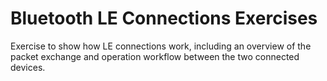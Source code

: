 # Bluetooth LE Connections Exercises
Exercise to show how LE connections work, including an overview of the packet exchange and operation workflow between the two connected devices.
